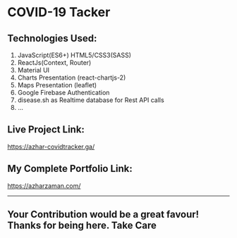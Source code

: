 # COVID-19 Tacker

## Technologies Used:
1) JavaScript(ES6+) HTML5/CSS3(SASS)
2) ReactJs(Context, Router)
3) Material UI
5) Charts Presentation (react-chartjs-2)
5) Maps Presentation (leaflet)
4) Google Firebase Authentication
6) disease.sh as Realtime database for Rest API calls
7) ...


## Live Project Link:
https://azhar-covidtracker.ga/

## My Complete Portfolio Link:
https://azharzaman.com/

---
## Your Contribution would be a great favour! Thanks for being here. Take Care

